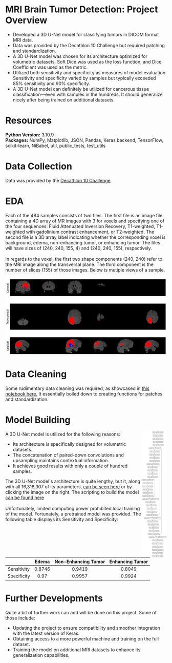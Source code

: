 # MRI Brain Tumor Detection: Project Overview
- Developed a 3D U-Net model for classifying tumors in DICOM format MRI data.
- Data was provided by the Decathlon 10 Challenge but required patching and standardization.
- A 3D U-Net model was chosen for its architecture optimized for volumetric datasets. Soft Dice was used as the loss function, and Dice Coefficient was used as the metric.
- Utilized both sensitivity and specificity as measures of model evaluation. Sensitivity and specificity varied by samples but typically exceeded 85% sensitivity and 90% specificity.
- A 3D U-Net model can definitely be utilized for cancerous tissue classification—even with samples in the hundreds. It should generalize nicely after being trained on additional datasets.



# Resources
**Python Version:** 3.10.9 <br>
**Packages:** NumPy, Matplotlib, JSON, Pandas, Keras backend, TensorFlow, scikit-learn, NiBabel, util, public_tests, test_utils



# Data Collection
Data was provided by the [Decathlon 10 Challenge](https://decathlon-10.grand-challenge.org/). 



# EDA
Each of the 484 samples consists of two files. The first file is an image file containing a 4D array of MR images with 3 for voxels and specifying one of the four sequences: Fluid Attenuated Inversion Recovery, T1-weighted, T1-weighted with gadolinium contrast enhancement, or T2-weighted. The second file is a 3D array label indicating whether the corresponding voxel is background, edema, non-enhancing tumor, or enhancing tumor. The files will have sizes of (240, 240, 155, 4) and (240, 240, 155), respectively. <br><br>
In regards to the voxel, the first two shape components (240, 240) refer to the MRI image along the transversal plane. The third component is the number of slices (155) of those images. Below is mutiple views of a sample. <br><br>
![image](/images/3_View.png)



# Data Cleaning
Some rudimentary data cleaning was required, as showcased in [this notebook here.](/MRI_CVision,_Data_Cleaning.ipynb) It essentially boiled down to creating functions for patches and standardization.



# Model Building
<img align="right" src="/images/3D_U-Net_Model_Diagram.png" width="78px">

A 3D U-Net model is utilized for the following reasons:
- Its architecture is specifically designed for volumetric datasets.
- The concatenation of paired-down convolutions and upsampling maintains contextual information.
- It achieves good results with only a couple of hundred samples.


The 3D U-Net model's architecture is quite lengthy, but it, along with all 16,318,307 of its parameters, [can be seen here](/images/3D_U-Net_Model_Diagram.png) or by clicking the image on the right. The scripting to build the model [can be found here](/Need_Power,_MRI_CVision,_Model_Building.ipynb) <br><br>
Unfortunately, limited computing power prohibited local training of the model. Fortunately, a pretrained model was provided. The following table displays its Sensitivity and Specificity:

|                |   Edema           | Non-Enhancing Tumor | Enhancing Tumor |
|:--------------:|:-----------------:|:--------------------:|:---------------:|
|  Sensitivity  |       0.8746      |        0.9419        |     0.8049      |
|  Specificity  |        0.97       |        0.9957        |     0.9924      |




# Further Developments
Quite a bit of further work can and will be done on this project. Some of those include:
- Updating the project to ensure compatibility and smoother integration with the latest version of Keras.
- Obtaining access to a more powerful machine and training on the full dataset.
- Training the model on additional MRI datasets to enhance its generalization capabilities.



